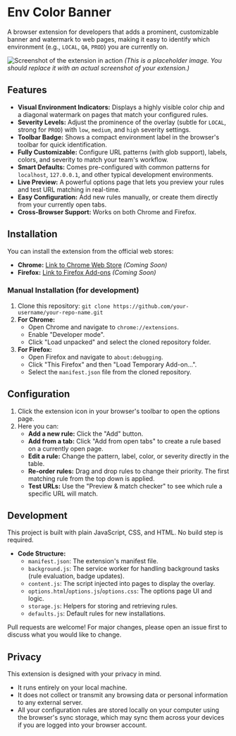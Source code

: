 # Env Color Banner

A browser extension for developers that adds a prominent, customizable banner and watermark to web pages, making it easy to identify which environment (e.g., `LOCAL`, `QA`, `PROD`) you are currently on.

![Screenshot of the extension in action](https://raw.githubusercontent.com/user/repo/main/docs/screenshot.png)
*(This is a placeholder image. You should replace it with an actual screenshot of your extension.)*

## Features

*   **Visual Environment Indicators:** Displays a highly visible color chip and a diagonal watermark on pages that match your configured rules.
*   **Severity Levels:** Adjust the prominence of the overlay (subtle for `LOCAL`, strong for `PROD`) with `low`, `medium`, and `high` severity settings.
*   **Toolbar Badge:** Shows a compact environment label in the browser's toolbar for quick identification.
*   **Fully Customizable:** Configure URL patterns (with glob support), labels, colors, and severity to match your team's workflow.
*   **Smart Defaults:** Comes pre-configured with common patterns for `localhost`, `127.0.0.1`, and other typical development environments.
*   **Live Preview:** A powerful options page that lets you preview your rules and test URL matching in real-time.
*   **Easy Configuration:** Add new rules manually, or create them directly from your currently open tabs.
*   **Cross-Browser Support:** Works on both Chrome and Firefox.

## Installation

You can install the extension from the official web stores:

*   **Chrome:** [Link to Chrome Web Store](https://chrome.google.com/webstore/detail/your-extension-id) *(Coming Soon)*
*   **Firefox:** [Link to Firefox Add-ons](https://addons.mozilla.org/en-US/firefox/addon/your-addon-id/) *(Coming Soon)*

### Manual Installation (for development)

1.  Clone this repository: `git clone https://github.com/your-username/your-repo-name.git`
2.  **For Chrome:**
    *   Open Chrome and navigate to `chrome://extensions`.
    *   Enable "Developer mode".
    *   Click "Load unpacked" and select the cloned repository folder.
3.  **For Firefox:**
    *   Open Firefox and navigate to `about:debugging`.
    *   Click "This Firefox" and then "Load Temporary Add-on...".
    *   Select the `manifest.json` file from the cloned repository.

## Configuration

1.  Click the extension icon in your browser's toolbar to open the options page.
2.  Here you can:
    *   **Add a new rule:** Click the "Add" button.
    *   **Add from a tab:** Click "Add from open tabs" to create a rule based on a currently open page.
    *   **Edit a rule:** Change the pattern, label, color, or severity directly in the table.
    *   **Re-order rules:** Drag and drop rules to change their priority. The first matching rule from the top down is applied.
    *   **Test URLs:** Use the "Preview & match checker" to see which rule a specific URL will match.

## Development

This project is built with plain JavaScript, CSS, and HTML. No build step is required.

*   **Code Structure:**
    *   `manifest.json`: The extension's manifest file.
    *   `background.js`: The service worker for handling background tasks (rule evaluation, badge updates).
    *   `content.js`: The script injected into pages to display the overlay.
    *   `options.html`/`options.js`/`options.css`: The options page UI and logic.
    *   `storage.js`: Helpers for storing and retrieving rules.
    *   `defaults.js`: Default rules for new installations.

Pull requests are welcome! For major changes, please open an issue first to discuss what you would like to change.

## Privacy

This extension is designed with your privacy in mind.

*   It runs entirely on your local machine.
*   It does not collect or transmit any browsing data or personal information to any external server.
*   All your configuration rules are stored locally on your computer using the browser's sync storage, which may sync them across your devices if you are logged into your browser account.
